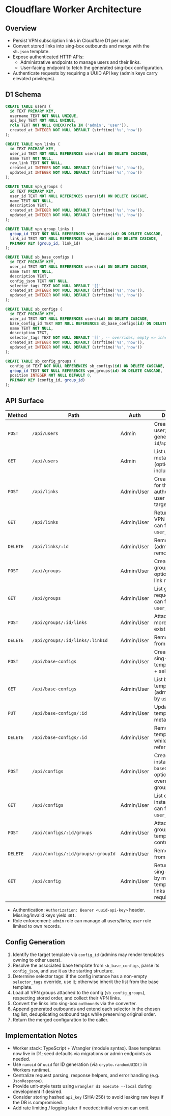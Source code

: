 # Cloudflare Worker Architecture

## Overview

- Persist VPN subscription links in Cloudflare D1 per user.
- Convert stored links into sing-box outbounds and merge with the `sb.json` template.
- Expose authenticated HTTP APIs:
  - Administrative endpoints to manage users and their links.
  - User-facing endpoint to fetch the generated sing-box configuration.
- Authenticate requests by requiring a UUID API key (admin keys carry elevated privileges).

## D1 Schema

```sql
CREATE TABLE users (
  id TEXT PRIMARY KEY,
  username TEXT NOT NULL UNIQUE,
  api_key TEXT NOT NULL UNIQUE,
  role TEXT NOT NULL CHECK(role IN ('admin', 'user')),
  created_at INTEGER NOT NULL DEFAULT (strftime('%s','now'))
);

CREATE TABLE vpn_links (
  id TEXT PRIMARY KEY,
  user_id TEXT NOT NULL REFERENCES users(id) ON DELETE CASCADE,
  name TEXT NOT NULL,
  raw_link TEXT NOT NULL,
  created_at INTEGER NOT NULL DEFAULT (strftime('%s','now')),
  updated_at INTEGER NOT NULL DEFAULT (strftime('%s','now'))
);

CREATE TABLE vpn_groups (
  id TEXT PRIMARY KEY,
  user_id TEXT NOT NULL REFERENCES users(id) ON DELETE CASCADE,
  name TEXT NOT NULL,
  description TEXT,
  created_at INTEGER NOT NULL DEFAULT (strftime('%s','now')),
  updated_at INTEGER NOT NULL DEFAULT (strftime('%s','now'))
);

CREATE TABLE vpn_group_links (
  group_id TEXT NOT NULL REFERENCES vpn_groups(id) ON DELETE CASCADE,
  link_id TEXT NOT NULL REFERENCES vpn_links(id) ON DELETE CASCADE,
  PRIMARY KEY (group_id, link_id)
);

CREATE TABLE sb_base_configs (
  id TEXT PRIMARY KEY,
  user_id TEXT NOT NULL REFERENCES users(id) ON DELETE CASCADE,
  name TEXT NOT NULL,
  description TEXT,
  config_json TEXT NOT NULL,
  selector_tags TEXT NOT NULL DEFAULT '[]',
  created_at INTEGER NOT NULL DEFAULT (strftime('%s','now')),
  updated_at INTEGER NOT NULL DEFAULT (strftime('%s','now'))
);

CREATE TABLE sb_configs (
  id TEXT PRIMARY KEY,
  user_id TEXT NOT NULL REFERENCES users(id) ON DELETE CASCADE,
  base_config_id TEXT NOT NULL REFERENCES sb_base_configs(id) ON DELETE RESTRICT,
  name TEXT NOT NULL,
  description TEXT,
  selector_tags TEXT NOT NULL DEFAULT '[]', -- overrides; empty => inherit from base config
  created_at INTEGER NOT NULL DEFAULT (strftime('%s','now')),
  updated_at INTEGER NOT NULL DEFAULT (strftime('%s','now'))
);

CREATE TABLE sb_config_groups (
  config_id TEXT NOT NULL REFERENCES sb_configs(id) ON DELETE CASCADE,
  group_id TEXT NOT NULL REFERENCES vpn_groups(id) ON DELETE CASCADE,
  position INTEGER NOT NULL DEFAULT 0,
  PRIMARY KEY (config_id, group_id)
);
```

## API Surface

| Method | Path | Auth | Description |
| ------ | ---- | ---- | ----------- |
| `POST` | `/api/users` | Admin | Create a new user; auto-generate UUID `id`/`api_key`. |
| `GET`  | `/api/users` | Admin | List users and metadata (optionally include API keys). |
| `POST` | `/api/links` | Admin/User | Create a VPN link for the authenticated user (admins can target any user). |
| `GET`  | `/api/links` | Admin/User | Return stored VPN links (admins can filter by `user_id`). |
| `DELETE` | `/api/links/:id` | Admin/User | Remove a link (admins can remove any). |
| `POST` | `/api/groups` | Admin/User | Create a VPN group and optionally seed link membership. |
| `GET`  | `/api/groups` | Admin/User | List groups for the requester (admins can filter by `user_id`). |
| `POST` | `/api/groups/:id/links` | Admin/User | Attach one or more links to an existing group. |
| `DELETE` | `/api/groups/:id/links/:linkId` | Admin/User | Remove a link from a group. |
| `POST` | `/api/base-configs` | Admin/User | Create reusable sing-box base templates (JSON + selector tags). |
| `GET`  | `/api/base-configs` | Admin/User | List base templates (admins can filter by `user_id`). |
| `PUT`  | `/api/base-configs/:id` | Admin/User | Update base template metadata/content. |
| `DELETE` | `/api/base-configs/:id` | Admin/User | Remove a base template (blocked while configs reference it). |
| `POST` | `/api/configs` | Admin/User | Create a config instance bound to `baseConfigId` with optional selector overrides and groups. |
| `GET`  | `/api/configs` | Admin/User | List config instances (admins can filter by `user_id`). |
| `POST` | `/api/configs/:id/groups` | Admin/User | Attach/detach groups to a template and control order. |
| `DELETE` | `/api/configs/:id/groups/:groupId` | Admin/User | Remove a group from a template. |
| `GET` | `/api/config` | Admin/User | Return rendered sing-box config by merging template + group links (`config_id` required). |

- Authentication: `Authorization: Bearer <uuid-api-key>` header. Missing/invalid keys yield `401`.
- Role enforcement: `admin` role can manage all users/links; `user` role limited to own records.

## Config Generation

1. Identify the target template via `config_id` (admins may render templates owning to other users).
2. Resolve the associated base template from `sb_base_configs`, parse its `config_json`, and use it as the starting structure.
3. Determine selector tags: if the config instance has a non-empty `selector_tags` override, use it; otherwise inherit the list from the base template.
4. Load all VPN groups attached to the config (`sb_config_groups`), respecting stored order, and collect their VPN links.
5. Convert the links into sing-box `outbounds` via the converter.
6. Append generated outbounds and extend each selector in the chosen tag list, deduplicating outbound tags while preserving original order.
7. Return the merged configuration to the caller.

## Implementation Notes

- Worker stack: TypeScript + Wrangler (module syntax). Base templates now live in D1; seed defaults via migrations or admin endpoints as needed.
- Use `nanoid` or `uuid` for ID generation (via `crypto.randomUUID()` in Workers runtime).
- Centralize request parsing, response helpers, and error handling (e.g. `JsonResponse`).
- Provide unit-style tests using `wrangler d1 execute --local` during development if desired.
- Consider storing hashed `api_key` (SHA-256) to avoid leaking raw keys if the DB is compromised.
- Add rate limiting / logging later if needed; initial version can omit.
